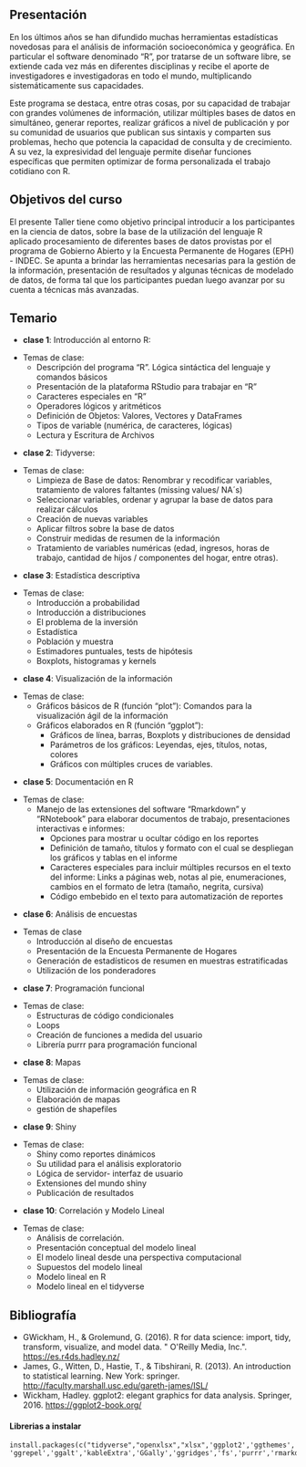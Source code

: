 ## Presentación

En los últimos años se han difundido muchas herramientas estadísticas novedosas para el análisis de información socioeconómica y geográfica. En particular el software denominado “R”, por tratarse de un software libre, se extiende cada vez más en diferentes disciplinas y recibe el aporte de investigadores e investigadoras en todo el mundo, multiplicando sistemáticamente sus capacidades.

Este programa se destaca, entre otras cosas, por su capacidad de trabajar con grandes volúmenes de información, utilizar múltiples bases de datos en simultáneo, generar reportes, realizar gráficos a nivel de publicación y por su comunidad de usuarios que publican sus sintaxis y comparten sus problemas, hecho que potencia la capacidad de consulta y de crecimiento. A su vez, la expresividad del lenguaje permite diseñar funciones específicas que permiten optimizar de forma personalizada el trabajo cotidiano con R.

## Objetivos del curso

El presente Taller tiene como objetivo principal introducir a los participantes en la ciencia de datos, sobre la base de la utilización del lenguaje R aplicado procesamiento de diferentes bases de datos provistas por el programa de Gobierno Abierto y la Encuesta Permanente de Hogares (EPH) - INDEC.  Se apunta a brindar las herramientas necesarias para la gestión de la información, presentación de resultados y algunas técnicas de modelado de datos, de forma tal que los participantes puedan luego avanzar por su cuenta a técnicas más avanzadas.


## Temario

- __clase 1__: Introducción al entorno R:
	
+ Temas de clase:
  + Descripción del programa “R”. Lógica sintáctica del lenguaje y comandos básicos
  + Presentación de la plataforma RStudio para trabajar en “R”
  + Caracteres especiales en “R”
  + Operadores lógicos y aritméticos
  + Definición de Objetos: Valores, Vectores y DataFrames
  + Tipos de variable (numérica, de caracteres, lógicas)
  + Lectura y Escritura de Archivos


- __clase 2__: Tidyverse:

+ Temas de clase:
  + Limpieza de Base de datos: Renombrar y recodificar variables, tratamiento de valores faltantes (missing values/ NA´s)
  + Seleccionar variables, ordenar y agrupar la base de datos para realizar cálculos
  + Creación de nuevas variables
  + Aplicar filtros sobre la base de datos
  + Construir medidas de resumen de la información
  + Tratamiento de variables numéricas (edad, ingresos, horas de trabajo, cantidad de hijos / componentes del hogar, entre otras).

- __clase 3__: Estadística descriptiva

+ Temas de clase:
	+ Introducción a probabilidad
	+ Introducción a distribuciones
	+ El problema de la inversión
	+ Estadística
	+ Población y muestra
	+ Estimadores puntuales, tests de hipótesis
	+ Boxplots, histogramas y kernels

- __clase 4__: Visualización de la información

+ Temas de clase:
  + Gráficos básicos de R (función “plot”): Comandos para la visualización ágil de la información
  + Gráficos elaborados en R (función “ggplot”): 
    + Gráficos de línea, barras, Boxplots y distribuciones de densidad
    + Parámetros de los gráficos: Leyendas, ejes, títulos, notas, colores
    + Gráficos con múltiples cruces de variables.

- __clase 5__: Documentación en R

+ Temas de clase:
  + Manejo de las extensiones del software “Rmarkdown” y “RNotebook” para elaborar documentos de trabajo, presentaciones interactivas e informes:
    + Opciones para mostrar u ocultar código en los reportes
    + Definición de tamaño, títulos y formato con el cual se despliegan los gráficos y tablas en el informe
    + Caracteres especiales para incluir múltiples recursos en el texto del informe: Links a páginas web, notas al pie, enumeraciones, cambios en el formato de letra (tamaño, negrita, cursiva)
    + Código embebido en el texto para automatización de reportes

- __clase 6__: Análisis de encuestas

+ Temas de clase
	+ Introducción al diseño de encuestas
	+ Presentación de la Encuesta Permanente de Hogares
	+ Generación de estadísticos de resumen en muestras estratificadas
	+ Utilización de los ponderadores


- __clase 7__: Programación funcional

+ Temas de clase: 
	+ Estructuras de código condicionales
	+ Loops
	+ Creación de funciones a medida del usuario
	+ Librería purrr para programación funcional


- __clase 8__: Mapas

+ Temas de clase:
	+ Utilización de información geográfica en R
	+ Elaboración de mapas
	+ gestión de shapefiles


- __clase 9__: Shiny

+ Temas de clase:
	+ Shiny como reportes dinámicos
	+ Su utilidad para el análisis exploratorio
	+ Lógica de servidor- interfaz de usuario
	+ Extensiones del mundo shiny
	+ Publicación de resultados


- __clase 10__: Correlación y Modelo Lineal

+ Temas de clase:
	+ Análisis de correlación.
	+ Presentación conceptual del modelo lineal
	+ El modelo lineal desde una perspectiva computacional
	+ Supuestos del modelo lineal
	+ Modelo lineal en R
	+ Modelo lineal en el tidyverse


## Bibliografía


- GWickham, H., & Grolemund, G. (2016). R for data science: import, tidy, transform, visualize, and model data. " O'Reilly Media, Inc.". https://es.r4ds.hadley.nz/
- James, G., Witten, D., Hastie, T., & Tibshirani, R. (2013). An introduction to statistical learning. New York: springer. http://faculty.marshall.usc.edu/gareth-james/ISL/
- Wickham, Hadley. ggplot2: elegant graphics for data analysis. Springer, 2016. https://ggplot2-book.org/


#### Librerias a instalar

```
install.packages(c("tidyverse","openxlsx","xlsx",'ggplot2','ggthemes', 'ggrepel','ggalt','kableExtra','GGally','ggridges','fs','purrr','rmarkdown'))
```
